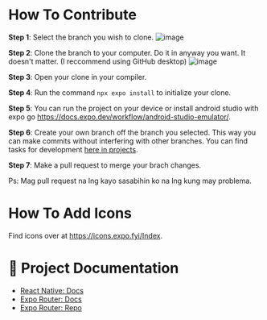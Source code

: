 # How To Contribute

**Step 1**: Select the branch you wish to clone.
![image](https://github.com/Andrei-Sager/lifeline/assets/107153674/c92e08a9-5bae-4b7f-9fe4-a0f41f75d59a)

**Step 2**: Clone the branch to your computer. Do it in anyway you want. It doesn't matter. (I reccommend using GitHub desktop)
![image](https://github.com/Andrei-Sager/lifeline/assets/107153674/23bd5045-8241-4bdf-bc84-b88c0eb20d8b)

**Step 3**: Open your clone in your compiler. 

**Step 4**: Run the command ```npx expo install``` to initialize your clone.

**Step 5**: You can run the project on your device or install android studio with expo go https://docs.expo.dev/workflow/android-studio-emulator/. 

**Step 6**: Create your own branch off the branch you selected. This way you can make commits without interfering with other branches. You can find tasks for development [here in projects](https://github.com/users/Andrei-Sager/projects/5/views/1).


**Step 7**: Make a pull request to merge your brach changes.

Ps: Mag pull request na lng kayo sasabihin ko na lng kung may problema.

# How To Add Icons
Find icons over at https://icons.expo.fyi/Index.

# 📝 Project Documentation

- [React Native: Docs](https://reactnative.dev/docs/environment-setup)
- [Expo Router: Docs](https://expo.github.io/router)
- [Expo Router: Repo](https://github.com/expo/router)
